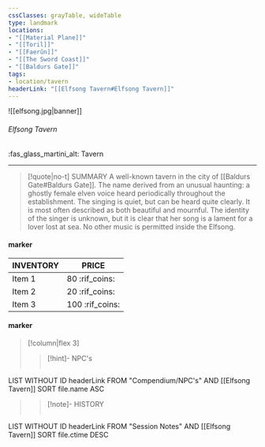 ```yaml
---
cssClasses: grayTable, wideTable
type: landmark
locations:
- "[[Material Plane]]"
- "[[Toril]]"
- "[[Faerûn]]"
- "[[The Sword Coast]]"
- "[[Baldurs Gate]]"
tags:
- location/tavern
headerLink: "[[Elfsong Tavern#Elfsong Tavern]]"
---
```


![[elfsong.jpg|banner]]
###### Elfsong Tavern
<span class="sub2">:fas_glass_martini_alt: Tavern</span>
___

> [!quote|no-t] SUMMARY
>A well-known tavern in the city of [[Baldurs Gate#Baldurs Gate]]. The name derived from an unusual haunting: a ghostly female elven voice heard periodically throughout the establishment. The singing is quiet, but can be heard quite clearly. It is most often described as both beautiful and mournful. The identity of the singer is unknown, but it is clear that her song is a lament for a lover lost at sea. No other music is permitted inside the Elfsong.

#### marker
| INVENTORY                  | PRICE |
| -------------------------- | ----- |
| Item 1 | 80 <span class="goldcoin">:rif_coins:</span>  |
| Item 2 | 20 <span class="silvercoin">:rif_coins:</span>   |
| Item 3 | 100 <span class="coppercoin">:rif_coins:</span>  |

<span class="clearfix"></span>

#### marker
> [!column|flex 3]
>> [!hint]-  NPC's
>> ```dataview
LIST WITHOUT ID headerLink
FROM "Compendium/NPC's" AND [[Elfsong Tavern]]
SORT file.name ASC
>
>> [!note]- HISTORY
>>```dataview
LIST WITHOUT ID headerLink
FROM "Session Notes" AND [[Elfsong Tavern]]
SORT file.ctime DESC